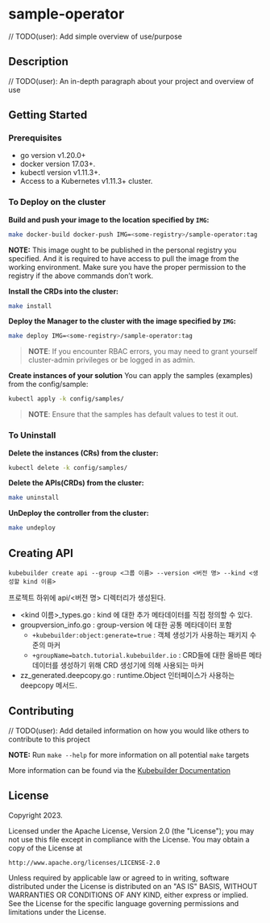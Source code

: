 # sample-operator
// TODO(user): Add simple overview of use/purpose

## Description
// TODO(user): An in-depth paragraph about your project and overview of use

## Getting Started

### Prerequisites
- go version v1.20.0+
- docker version 17.03+.
- kubectl version v1.11.3+.
- Access to a Kubernetes v1.11.3+ cluster.

### To Deploy on the cluster
**Build and push your image to the location specified by `IMG`:**

```sh
make docker-build docker-push IMG=<some-registry>/sample-operator:tag
```

**NOTE:** This image ought to be published in the personal registry you specified. 
And it is required to have access to pull the image from the working environment. 
Make sure you have the proper permission to the registry if the above commands don’t work.

**Install the CRDs into the cluster:**

```sh
make install
```

**Deploy the Manager to the cluster with the image specified by `IMG`:**

```sh
make deploy IMG=<some-registry>/sample-operator:tag
```

> **NOTE**: If you encounter RBAC errors, you may need to grant yourself cluster-admin 
privileges or be logged in as admin.

**Create instances of your solution**
You can apply the samples (examples) from the config/sample:

```sh
kubectl apply -k config/samples/
```

>**NOTE**: Ensure that the samples has default values to test it out.

### To Uninstall
**Delete the instances (CRs) from the cluster:**

```sh
kubectl delete -k config/samples/
```

**Delete the APIs(CRDs) from the cluster:**

```sh
make uninstall
```

**UnDeploy the controller from the cluster:**

```sh
make undeploy
```

## Creating API

```shell
kubebuilder create api --group <그룹 이름> --version <버전 명> --kind <생성할 kind 이름>
```
프로젝트 하위에 api/<버전 명> 디렉터리가 생성된다.
- <kind 이름>_types.go : kind 에 대한 추가 메타데이터를 직접 정의할 수 있다.
- groupversion_info.go : group-version 에 대한 공통 메타데이터 포함
  - `+kubebuilder:object:generate=true` : 객체 생성기가 사용하는 패키지 수준의 마커
  - `+groupName=batch.tutorial.kubebuilder.io` : CRD들에 대한 올바른 메타데이터를 생성하기 위해 CRD 생성기에 의해 사용되는 마커
- zz_generated.deepcopy.go : runtime.Object 인터페이스가 사용하는 deepcopy 메서드.

## Contributing
// TODO(user): Add detailed information on how you would like others to contribute to this project

**NOTE:** Run `make --help` for more information on all potential `make` targets

More information can be found via the [Kubebuilder Documentation](https://book.kubebuilder.io/introduction.html)

## License

Copyright 2023.

Licensed under the Apache License, Version 2.0 (the "License");
you may not use this file except in compliance with the License.
You may obtain a copy of the License at

    http://www.apache.org/licenses/LICENSE-2.0

Unless required by applicable law or agreed to in writing, software
distributed under the License is distributed on an "AS IS" BASIS,
WITHOUT WARRANTIES OR CONDITIONS OF ANY KIND, either express or implied.
See the License for the specific language governing permissions and
limitations under the License.

